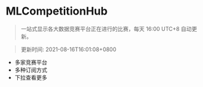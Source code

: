# MLCompetitionHub

> 一站式显示各大数据竞赛平台正在进行的比赛，每天 16:00 UTC+8 自动更新。
  
> 更新时间: 2021-08-16T16:01:08+0800 

* 多家竞赛平台
* 多种订阅方式
* 下拉查看更多